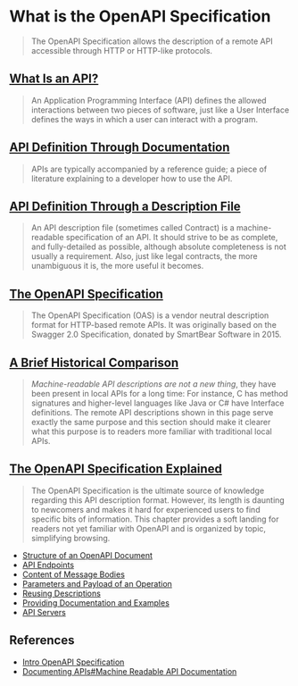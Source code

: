 # What is the OpenAPI Specification
> The OpenAPI Specification allows the description of a remote API accessible through HTTP or HTTP-like protocols.

## [What Is an API?](https://oai.github.io/Documentation/introduction.html#what-is-an-api)
> An Application Programming Interface (API) defines the allowed interactions between two pieces of software, just like a User Interface defines the ways in which a user can interact with a program.

## [API Definition Through Documentation](https://oai.github.io/Documentation/introduction.html#api-definition-through-documentation)
> APIs are typically accompanied by a reference guide; a piece of literature explaining to a developer how to use the API.

## [API Definition Through a Description File](https://oai.github.io/Documentation/introduction.html#api-definition-through-a-description-file)
> An API description file (sometimes called Contract) is a machine-readable specification of an API. It should strive to be as complete, and fully-detailed as possible, although absolute completeness is not usually a requirement. Also, just like legal contracts, the more unambiguous it is, the more useful it becomes.

## [The OpenAPI Specification](https://oai.github.io/Documentation/introduction.html#the-openapi-specification)
> The OpenAPI Specification (OAS) is a vendor neutral description format for HTTP-based remote APIs. It was originally based on the Swagger 2.0 Specification, donated by SmartBear Software in 2015.

## [A Brief Historical Comparison](https://oai.github.io/Documentation/introduction.html#a-brief-historical-comparison)
> _Machine-readable API descriptions are not a new thing_, they have been present in local APIs for a long time: For instance, C has method signatures and higher-level languages like Java or C# have Interface definitions. The remote API descriptions shown in this page serve exactly the same purpose and this section should make it clearer what this purpose is to readers more familiar with traditional local APIs.

## [The OpenAPI Specification Explained](https://oai.github.io/Documentation/specification.html)
> The OpenAPI Specification is the ultimate source of knowledge regarding this API description format. However, its length is daunting to newcomers and makes it hard for experienced users to find specific bits of information. This chapter provides a soft landing for readers not yet familiar with OpenAPI and is organized by topic, simplifying browsing.

* [Structure of an OpenAPI Document](https://oai.github.io/Documentation/specification-structure.html)
* [API Endpoints](https://oai.github.io/Documentation/specification-paths.html)
* [Content of Message Bodies](https://oai.github.io/Documentation/specification-content.html)
* [Parameters and Payload of an Operation](https://oai.github.io/Documentation/specification-parameters.html)
* [Reusing Descriptions](https://oai.github.io/Documentation/specification-components.html)
* [Providing Documentation and Examples](https://oai.github.io/Documentation/specification-docs.html)
* [API Servers](https://oai.github.io/Documentation/specification-servers.html)

## References
* [Intro OpenAPI Specification](https://oai.github.io/Documentation/introduction.html)
* [Documenting APIs#Machine Readable API Documentation](https://resources.data.gov/resources/documenting-apis/)
